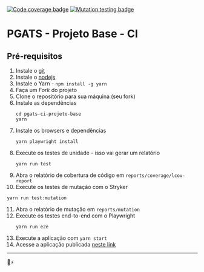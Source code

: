[![Code coverage badge](https://img.shields.io/badge/coverage-100%25-brightgreen)](https://stryker-mutator.io/robo-coasters-example/reports/coverage/lcov-report/index.html)
[![Mutation testing badge](https://img.shields.io/endpoint?style=flat&url=https%3A%2F%2Fbadge-api.stryker-mutator.io%2Fgithub.com%2Fstryker-mutator%2Frobo-coasters-example%2Fmaster)](https://dashboard.stryker-mutator.io/reports/github.com/stryker-mutator/robo-coasters-example/master)

# PGATS - Projeto Base - CI

## Pré-requisitos

1. Instale o [git](https://git-scm.com)
2. Instale o [nodejs](https://nodejs.org/)
3. Instale o Yarn - `npm install -g yarn`
4. Faça um _Fork_ do projeto
5. Clone o repositório para sua máquina (seu fork)
6. Instale as dependências
   ```shell
   cd pgats-ci-projeto-base
   yarn
   ```
7. Instale os browsers e dependências
   ```shell
   yarn playwright install  
8. Execute os testes de unidade - isso vai gerar um relatório
   ```shell
   yarn run test
   ```
9. Abra o relatório de cobertura de código em `reports/coverage/lcov-report` 
10. Execute os testes de mutação com o Stryker
   ```shell
   yarn run test:mutation
   ```
11. Abra o relatório de mutação em `reports/mutation`
12. Execute os testes end-to-end com o Playwright
    ```shell
    yarn run e2e
    ```
13. Execute a aplicação com `yarn start`
14. Acesse a aplicação publicada [neste link](https://pgats-ci-example.netlify.app)

---
💜⚡️
